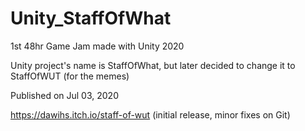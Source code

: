 # Unity_StaffOfWhat
 1st 48hr Game Jam made with Unity 2020  
 
 
 Unity project's name is StaffOfWhat, but later decided to change it to StaffOfWUT (for the memes)  
 
 Published on Jul 03, 2020  
 
 https://dawihs.itch.io/staff-of-wut (initial release, minor fixes on Git)
